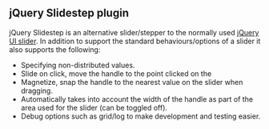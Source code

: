 ## jQuery Slidestep plugin

jQuery Slidestep is an alternative slider/stepper to the normally used [jQuery UI slider](http://jqueryui.com/demos/slider/).
In addition to support the standard behaviours/options of a slider it also supports the following:

* Specifying non-distributed values.
* Slide on click, move the handle to the point clicked on the 
* Magnetize, snap the handle to the nearest value on the slider when dragging.
* Automatically takes into account the width of the handle as part of the area used for the slider (can be toggled off).
* Debug options such as grid/log to make development and testing easier.
